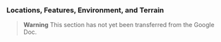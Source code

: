 ### Locations, Features, Environment, and Terrain

> **Warning**
> This section has not yet been transferred from the Google Doc.
